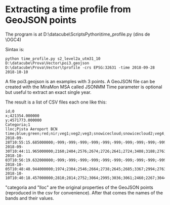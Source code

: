 # Extracting a time profile from GeoJSON points

The program is at
D:\datacube\ScriptsPython\time_profile.py  (dins de \\OGC4)

Sintax is:
```
python time_profile.py s2_level2a_utm31_10 D:\datacube\Prova\Vector\poi3.geojson D:\datacube\Prova\Vector\tprofile -crs EPSG:32631 -time 2018-09-28 2018-10-10
```
A file poi3.geojson is an examples with 3 points. A GeoJSON file can be created with the MiraMon MSA called JSONMM 
Time parameter is optional but useful to extract an exact single year.

The result is a list of CSV files each one like this:

```
id;0
x;421354.000000
y;4571773.000000
Categoria;1
lloc;Pista Aeroport BCN
time;blue;green;red;nir;veg1;veg2;veg3;snowicecloud;snowicecloud2;veg4;scl;aerosol;water_vapour
2018-09-28T10:55:15.685000000;-999;-999;-999;-999;-999;-999;-999;-999;-999;-999;-999;-999;-999
2018-09-30T10:44:11.965000000;2160;2404;2576;2674;2726;2641;2724;3408;3188;2763;5;1872;2931
2018-10-03T10:56:19.632000000;-999;-999;-999;-999;-999;-999;-999;-999;-999;-999;-999;-999;-999
2018-10-05T10:48:40.944000000;1974;2304;2546;2664;2738;2645;2685;3367;2994;2763;5;1811;2793
2018-10-10T10:40:18.457000000;2810;2814;2752;3064;2995;3036;3061;2460;2267;3044;9;2871;7076
```
"categoria and "lloc" are the original properties of the GeoJSON points (reproduced in the csv for convenience).
After that comes the names of the bands and their values.

